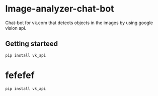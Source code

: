 # Image-analyzer-chat-bot
Chat-bot for vk.com that detects objects in the images by using google vision api.

## Getting starteed
```
pip install vk_api
```
# fefefef
```
pip install vk_api
```

